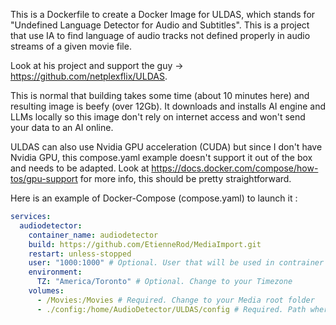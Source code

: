 This is a Dockerfile to create a Docker Image for ULDAS, which stands for "Undefined Language Detector for Audio and Subtitles". This is a project that use IA to find language of audio tracks not defined properly in audio streams of a given movie file.

Look at his project and support the guy -> https://github.com/netplexflix/ULDAS. 

This is normal that building takes some time (about 10 minutes here) and resulting image is beefy (over 12Gb). It downloads and installs AI engine and LLMs locally so this image don't rely on internet access and won't send your data to an AI online.

ULDAS can also use Nvidia GPU acceleration (CUDA) but since I don't have Nvidia GPU, this compose.yaml example doesn't support it out of the box and needs to be adapted. Look at https://docs.docker.com/compose/how-tos/gpu-support for more info, this should be pretty straightforward.

Here is an example of Docker-Compose (compose.yaml) to launch it :
```yaml
services:
  audiodetector:
    container_name: audiodetector
    build: https://github.com/EtienneRod/MediaImport.git
    restart: unless-stopped
    user: "1000:1000" # Optional. User that will be used in contrainer
    environment:
      TZ: "America/Toronto" # Optional. Change to your Timezone
    volumes:
      - /Movies:/Movies # Required. Change to your Media root folder
      - ./config:/home/AudioDetector/ULDAS/config # Required. Path where config.yml is located. config.yml options are documented at https://github.com/netplexflix/ULDAS.                                                                       processed_files.json will also be created in this path to save processed files list and avoid reprocessing them,                                                                   which speedup process alot. If you want to reprocess all file, delete this file.
